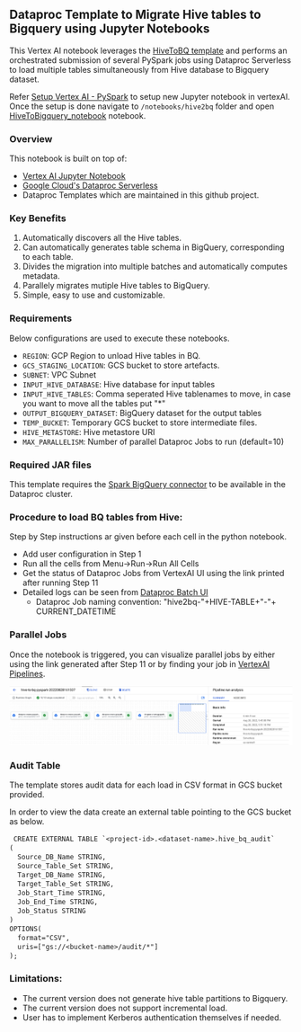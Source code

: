 ## Dataproc Template to Migrate Hive tables to Bigquery using Jupyter Notebooks

This Vertex AI notebook leverages the [HiveToBQ template](/python/dataproc_templates/hive#hive-to-bigquery) 
and performs an orchestrated submission of several PySpark jobs using Dataproc Serverless to load multiple 
tables simultaneously from Hive database to Bigquery dataset.

Refer [Setup Vertex AI - PySpark](../generic_notebook/README.md) to setup new Jupyter notebook in vertexAI. 
Once the setup is done navigate to `/notebooks/hive2bq` folder and open 
[HiveToBigquery_notebook](HiveToBigquery_notebook.ipynb) notebook.

### Overview
This notebook is built on top of:
* [Vertex AI Jupyter Notebook](https://cloud.google.com/vertex-ai/docs/tutorials/jupyter-notebooks) 
* [Google Cloud's Dataproc Serverless](https://cloud.google.com/dataproc-serverless/)
* Dataproc Templates which are maintained in this github project.

### Key Benefits
1) Automatically discovers all the Hive tables.
2) Can automatically generates table schema in BigQuery, corresponding to each table.
3) Divides the migration into multiple batches and automatically computes metadata.
4) Parallely migrates mutiple Hive tables to BigQuery.
5) Simple, easy to use and customizable.

### Requirements

Below configurations are used to execute these notebooks.

* `REGION`: GCP Region  to unload Hive tables in BQ.
* `GCS_STAGING_LOCATION`: GCS bucket to store artefacts.
* `SUBNET`: VPC Subnet
* `INPUT_HIVE_DATABASE`: Hive database for input tables
* `INPUT_HIVE_TABLES`: Comma seperated Hive tablenames to move, in case you want to move all the tables put "*"
* `OUTPUT_BIGQUERY_DATASET`: BigQuery dataset for the output tables
* `TEMP_BUCKET`: Temporary GCS bucket to store intermediate files.
* `HIVE_METASTORE`: Hive metastore URI
* `MAX_PARALLELISM`: Number of parallel Dataproc Jobs to run (default=10)

### Required JAR files

This template requires the 
[Spark BigQuery connector](https://cloud.google.com/dataproc-serverless/docs/guides/bigquery-connector-spark-example) 
to be available in the Dataproc cluster.

### Procedure to load BQ tables from Hive:
Step by Step instructions ar given before each cell in the python notebook.

* Add user configuration in Step 1
* Run all the cells from Menu->Run->Run All Cells
* Get the status of Dataproc Jobs from VertexAI UI using the link printed after running Step 11
* Detailed logs can be seen from [Dataproc Batch UI](https://console.cloud.google.com/dataproc/batches)
  * Dataproc Job naming convention: "hive2bq-"+HIVE-TABLE+"-"+ CURRENT_DATETIME

### Parallel Jobs
Once the notebook is triggered, you can visualize parallel jobs by either using the link generated after 
Step 11 or by finding your job in [VertexAI Pipelines](https://console.cloud.google.com/vertex-ai/pipelines/).

![workbench](images/HiveToBQ_Flow.png)


### Audit Table

The template stores audit data for each load in CSV format in GCS bucket provided.

In order to view the data create an external table pointing to the GCS bucket as below.


```
 CREATE EXTERNAL TABLE `<project-id>.<dataset-name>.hive_bq_audit`
(
  Source_DB_Name STRING,
  Source_Table_Set STRING,
  Target_DB_Name STRING,
  Target_Table_Set STRING,
  Job_Start_Time STRING,
  Job_End_Time STRING,
  Job_Status STRING
)
OPTIONS(
  format="CSV",
  uris=["gs://<bucket-name>/audit/*"]
);
```

### Limitations:

* The current version does not generate hive table partitions to Bigquery.
* The current version does not support incremental load.
* User has to implement Kerberos authentication themselves if needed.
